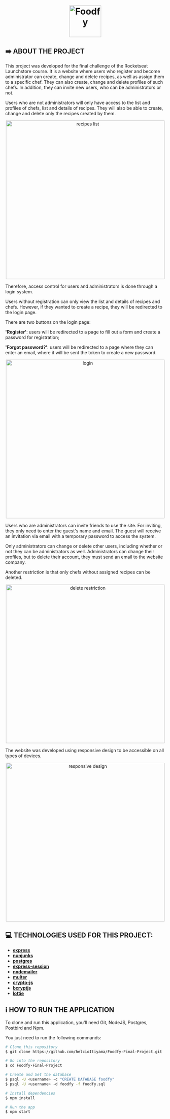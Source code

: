<h1 align="center">
    <img alt="Foodfy" src="https://github.com/helcioItiyama/Foodfy-Final-Project/blob/master/public/images/logo2.png" width="100px" />
</h1>

## :arrow_right: ABOUT THE PROJECT

This project was developed for the final challenge of the Rocketseat Launchstore course. It is a website where users who register and become administrator can create, change and delete recipes, as well as assign them to a specific chef. They can also create, change and delete profiles of such chefs. In addition, they can invite new users, who can be administrators or not.

Users who are not administrators will only have access to the list and profiles of chefs, list and details of recipes. They will also be able to create, change and delete only the recipes created by them.

<p align="center">
    <img alt ="recipes list" src="https://github.com/helcioItiyama/Foodfy-Final-Project/blob/master/public/images/Receitas.png" width= "500px"/>
</p>

Therefore, access control for users and administrators is done through a login system.

Users without registration can only view the list and details of recipes and chefs. However, if they wanted to create a recipe, they will be redirected to the login page.

There are two buttons on the login page:

**'Register'**: users will be redirected to a page to fill out a form and create a password for registration;

**'Forgot password?'**: users will be redirected to a page where they can enter an email, where it will be sent the token to create a new password.

<p align="center">
    <img alt ="login" src="https://github.com/helcioItiyama/Foodfy-Final-Project/blob/master/public/images/Login.png" width="500px" />
</p>
                                                                                                                             
Users who are administrators can invite friends to use the site. For inviting, they only need to enter the guest's name and email. The guest will receive an invitation via email with a temporary password to access the system.

Only administrators can change or delete other users, including whether or not they can be administrators as well. Administrators can change their profiles, but to delete their account, they must send an email to the website company.

Another restriction is that only chefs without assigned recipes can be deleted.

<p align="center">
    <img alt ="delete restriction" src="https://github.com/helcioItiyama/Foodfy-Final-Project/blob/master/public/images/2020-03-30-20-39-35.gif" width="500px" />
</p>

The website was developed using responsive design to be accessible on all types of devices.

<p align="center">
    <img alt ="responsive design" src="https://github.com/helcioItiyama/Foodfy-Final-Project/blob/master/public/images/2020-03-30-15-58-35.gif" width="500px" />
</p>

## :computer: TECHNOLOGIES USED FOR THIS PROJECT:

- [**express**](https://github.com/expressjs/express)
- [**nunjunks**](https://github.com/mozilla/nunjucks)
- [**postgres**](https://www.postgresql.org/)
- [**express-session**](https://github.com/expressjs/session)
- [**nodemailer**](https://github.com/nodemailer/nodemailer)
- [**multer**](https://github.com/expressjs/multer)
- [**crypto-js**](https://github.com/brix/crypto-js)
- [**bcryptjs**](https://github.com/kelektiv/node.bcrypt.js)
- [**lottie**](https://github.com/airbnb/lottie-web)

## :information_source: HOW TO RUN THE APPLICATION

To clone and run this application, you'll need Git, NodeJS, Postgres, Postbird and Npm.

You just need to run the following commands:

```bash
# Clone this repository
$ git clone https://github.com/helcioItiyama/Foodfy-Final-Project.git

# Go into the repository
$ cd Foodfy-Final-Project

# Create and Set the database
$ psql -U <username> -c "CREATE DATABASE foodfy"
$ psql -U <username> -d foodfy -f foodfy.sql

# Install dependencies
$ npm install

# Run the app
$ npm start
```
